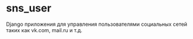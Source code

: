 sns_user
========

Django приложения для управления пользователями социальных сетей таких как vk.com, mail.ru и т.д.